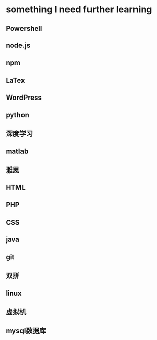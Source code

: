 # something I need further learning

## Powershell

## node.js

## npm

## LaTex

## WordPress

## python

## 深度学习

## matlab

## 雅思

## HTML

## PHP

## CSS

## java

## git

## 双拼

## linux

## 虚拟机

## mysql数据库
